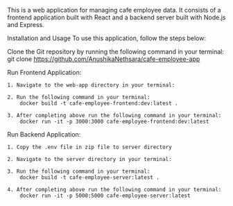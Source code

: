 This is a web application for managing cafe employee data. It consists of a frontend application built with React and a backend server built with Node.js and Express.

Installation and Usage
To use this application, follow the steps below:

Clone the Git repository by running the following command in your terminal:
    git clone https://github.com/AnushikaNethsara/cafe-employee-app


Run Frontend Application:

    1. Navigate to the web-app directory in your terminal:

    2. Run the following command in your terminal:
        docker build -t cafe-employee-frontend:dev:latest .

    3. After completing above run the following command in your terminal:
        docker run -it -p 3000:3000 cafe-employee-frontend:dev:latest

Run Backend Application:

    1. Copy the .env file in zip file to server directory

    2. Navigate to the server directory in your terminal:

    3. Run the following command in your terminal:
        docker build -t cafe-employee-server:latest .

    4. After completing above run the following command in your terminal:
        docker run -it -p 5000:5000 cafe-employee-server:latest


